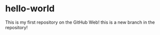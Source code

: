 # hello-world
This is my first repository on the GitHub Web!
this is a new branch in the repository!

